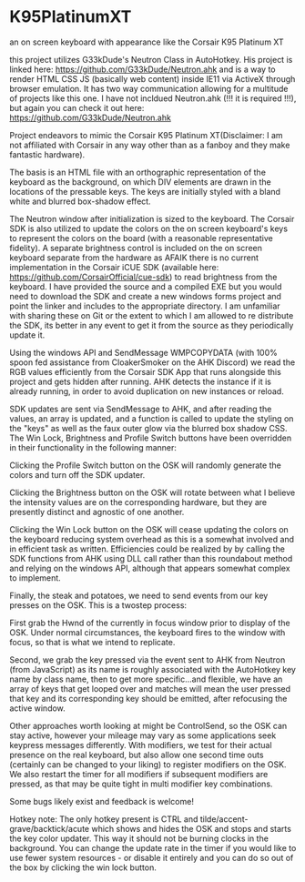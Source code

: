 # K95PlatinumXT
an on screen keyboard with appearance like the Corsair K95 Platinum XT

this project utilizes G33kDude's Neutron Class in AutoHotkey.  His project is linked here:  https://github.com/G33kDude/Neutron.ahk
and is a way to render HTML CSS JS (basically web content) inside IE11 via ActiveX through browser emulation.  It has two way communication allowing for a multitude of projects like this one. I have not incldued Neutron.ahk (!!! it is required !!!), but again you can check it out here: https://github.com/G33kDude/Neutron.ahk

Project endeavors to mimic the Corsair K95 Platinum XT(Disclaimer: I am not affiliated with Corsair in any way other than as a fanboy and they make fantastic hardware).

The basis is an HTML file with an orthographic representation of the keyboard as the background, on which DIV elements are drawn in the locations of the pressable keys.  The keys are initially styled with a bland white and blurred box-shadow effect.

The Neutron window after initialization is sized to the keyboard.  The Corsair SDK is also utilized to update the colors on the on screen keyboard's keys to represent the colors on the board (with a reasonable representative fidelity).  A separate brightness control is included on the on screen keyboard separate from the hardware as AFAIK there is no current implementation in the Corsair iCUE SDK (available here:  https://github.com/CorsairOfficial/cue-sdk) to read brightness from the keyboard.  I have provided the source and a compiled EXE but you would need to download the SDK and create a new windows forms project and point the linker and includes to the appropriate directory.  I am unfamiliar with sharing these on Git or the extent to which I am allowed to re distribute the SDK, its better in any event to get it from the source as they periodically update it.

Using the windows API and SendMessage WMPCOPYDATA (with 100% spoon fed assistance from CloakerSmoker on the AHK Discord) we read the RGB values efficiently from the Corsair SDK App that runs alongside this project and gets hidden after running.  AHK detects the instance if it is already running, in order to avoid duplication on new instances or reload.

SDK updates are sent via SendMessage to AHK, and after reading the values, an array is updated, and a function is called to update the styling on the "keys" as well as the faux outer glow via the blurred box shadow CSS.  The Win Lock, Brightness and Profile Switch buttons have been overridden in their functionality in the following manner:

Clicking the Profile Switch button on the OSK will randomly generate the colors and turn off the SDK updater.  

Clicking the Brightness button on the OSK will rotate between what I believe the intensity values are on the corresponding hardware, but they are presently distinct and agnostic of one another.

Clicking the Win Lock button on the OSK will cease updating the colors on the keyboard reducing system overhead as this is a somewhat involved and in efficient task as written.  Efficiencies could be realized by by calling the SDK functions from AHK using DLL call rather than this roundabout method and relying on the windows API, although that appears somewhat complex to implement.

Finally, the steak and potatoes, we need to send events from our key presses on the OSK.  This is a twostep process:

First grab the Hwnd of the currently in focus window prior to display of the OSK.  Under normal circumstances, the keyboard fires to the window with focus, so that is what we intend to replicate.

Second, we grab the key pressed via the event sent to AHK from Neutron (from JavaScript) as its name is roughly associated with the AutoHotkey key name by class name, then to get more specific...and flexible, we have an array of keys that get looped over and matches will mean the user pressed that key and its corresponding key should be emitted, after refocusing the active window.  

Other approaches worth looking at might be ControlSend, so the OSK can stay active, however your mileage may vary as some applications seek keypress messages differently.  With modifiers, we test for their actual presence on the real keyboard, but also allow one second time outs (certainly can be changed to your liking) to register modifiers on the OSK.  We also restart the timer for all modifiers if subsequent modifiers are pressed, as that may be quite tight in multi modifier key combinations.

Some bugs likely exist and feedback is welcome!

Hotkey note:  The only hotkey present is CTRL and tilde/accent-grave/backtick/acute which shows and hides the OSK and stops and starts the key color updater.  This way it should not be burning clocks in the background.  You can change the update rate in the timer if you would like to use fewer system resources - or disable it entirely and you can do so out of the box by clicking the win lock button.
